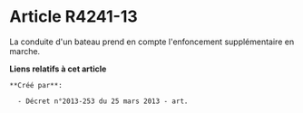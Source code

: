 # Article R4241-13

La conduite d'un bateau prend en compte l'enfoncement supplémentaire en marche.

**Liens relatifs à cet article**

	**Créé par**:

	  - Décret n°2013-253 du 25 mars 2013 - art.
